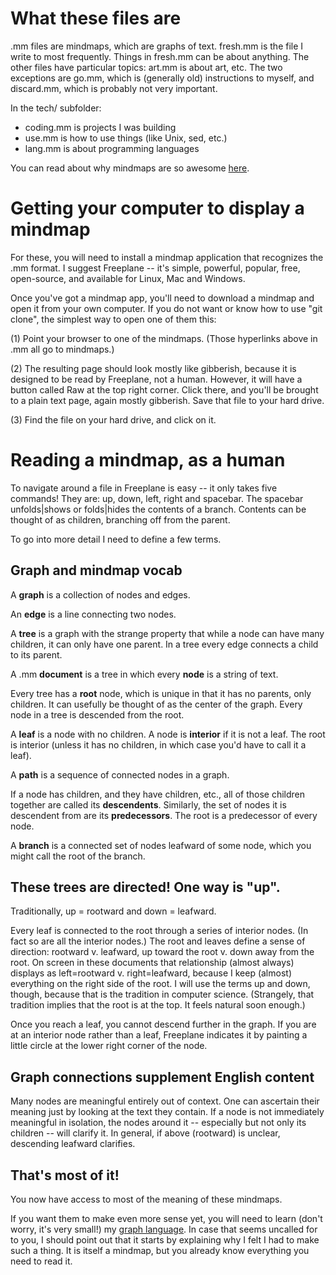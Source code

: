 What these files are
====================
.mm files are mindmaps, which are graphs of text. fresh.mm is the file I write to most frequently. Things in fresh.mm can be about anything. The other files have particular topics: art.mm is about art, etc. The two exceptions are go.mm, which is (generally old) instructions to myself, and discard.mm, which is probably not very important.

In the tech/ subfolder:
* coding.mm is projects I was building
* use.mm is how to use things (like Unix, sed, etc.)
* lang.mm is about programming languages

You can read about why mindmaps are so awesome [here](tech/motivation.md).


Getting your computer to display a mindmap
==========================================
For these, you will need to install a mindmap application that recognizes the .mm format. I suggest Freeplane -- it's simple, powerful, popular, free, open-source, and available for Linux, Mac and Windows.

Once you've got a mindmap app, you'll need to download a mindmap and open it from your own computer. If you do not want or know how to use "git clone", the simplest way to open one of them this:

(1) Point your browser to one of the mindmaps. (Those hyperlinks above in .mm all go to mindmaps.)

(2) The resulting page should look mostly like gibberish, because it is designed to be read by Freeplane, not a human. However, it will have a button called Raw at the top right corner. Click there, and you'll be brought to a plain text page, again mostly gibberish. Save that file to your hard drive.

(3) Find the file on your hard drive, and click on it.

Reading a mindmap, as a human
=============================
To navigate around a file in Freeplane is easy -- it only takes five commands! They are: up, down, left, right and spacebar. The spacebar unfolds|shows or folds|hides the contents of a branch. Contents can be thought of as children, branching off from the parent.

To go into more detail I need to define a few terms.

Graph and mindmap vocab
-----------------------
A **graph** is a collection of nodes and edges.

An **edge** is a line connecting two nodes.

A **tree** is a graph with the strange property that while a node can have many children, it can only have one parent. In a tree every edge connects a child to its parent.

A .mm **document** is a tree in which every **node** is a string of text.

Every tree has a **root** node, which is unique in that it has no parents, only children. It can usefully be thought of as the center of the graph. Every node in a tree is descended from the root.

A **leaf** is a node with no children. A node is **interior** if it is not a leaf. The root is interior (unless it has no children, in which case you'd have to call it a leaf).

A **path** is a sequence of connected nodes in a graph.

If a node has children, and they have children, etc., all of those children together are called its **descendents**. Similarly, the set of nodes it is descendent from are its **predecessors**. The root is a predecessor of every node.

A **branch** is a connected set of nodes leafward of some node, which you might call the root of the branch.

These trees are directed! One way is "up".
------------------------------------------
Traditionally, up = rootward and down = leafward.

Every leaf is connected to the root through a series of interior nodes. (In fact so are all the interior nodes.) The root and leaves define a sense of direction: rootward v. leafward, up toward the root v. down away from the root. On screen in these documents that relationship (almost always) displays as left=rootward v. right=leafward, because I keep (almost) everything on the right side of the root. I will use the terms up and down, though, because that is the tradition in computer science. (Strangely, that tradition implies that the root is at the top. It feels natural soon enough.)

Once you reach a leaf, you cannot descend further in the graph. If you are at an interior node rather than a leaf, Freeplane indicates it by painting a little circle at the lower right corner of the node.

Graph connections supplement English content
--------------------------------------------
Many nodes are meaningful entirely out of context. One can ascertain their meaning just by looking at the text they contain. If a node is not immediately meaningful in isolation, the nodes around it -- especially but not only its children -- will clarify it. In general, if above (rootward) is unclear, descending leafward clarifies.

That's most of it!
------------------
You now have access to most of the meaning of these mindmaps.

If you want them to make even more sense yet, you will need to learn (don't worry, it's very small!) my [graph language](tech/graph_lang.mm). In case that seems uncalled for to you, I should point out that it starts by explaining why I felt I had to make such a thing. It is itself a mindmap, but you already know everything you need to read it.
